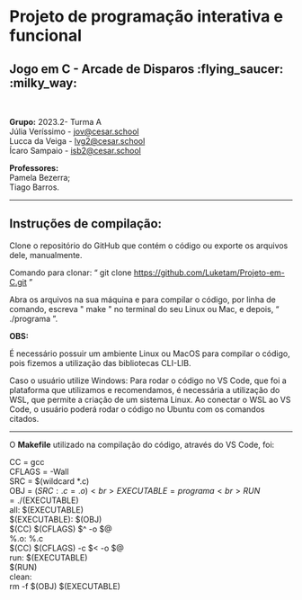 <h1>Projeto de programação interativa e funcional</h1>
<h2>Jogo em C - Arcade de Disparos :flying_saucer: :milky_way:</h2> <br>

<b>Grupo:</b> 2023.2- Turma A<br>
Júlia Veríssimo - jov@cesar.school <br>
Lucca da Veiga - lvg2@cesar.school <br>
Ícaro Sampaio - isb2@cesar.school <br>

<b>Professores:</b> <br>
Pamela Bezerra; <br>
Tiago Barros. <br>
<hr>
<h2>Instruções de compilação:</h2>
Clone o repositório do GitHub que contém
o código ou exporte os arquivos dele, manualmente.

Comando para clonar: “ git clone https://github.com/Luketam/Projeto-em-C.git ”

Abra os arquivos na sua máquina e para compilar o
código, por linha de comando, escreva " make " no terminal
do seu Linux ou Mac, e depois, “ ./programa ”.

<b>OBS:</b>

É necessário possuir um ambiente Linux ou MacOS para compilar o
código, pois fizemos a utilização das bibliotecas CLI-LIB.

Caso o usuário utilize Windows:
Para rodar o código no VS Code, que foi a plataforma que
utilizamos e recomendamos, é necessária a utilização do WSL,
que permite a criação de um sistema Linux. Ao conectar o WSL
ao VS Code, o usuário poderá rodar o código no Ubuntu com os
comandos citados.<hr>
O <b>Makefile</b> utilizado na compilação do código, através do VS Code, foi:

CC = gcc<br>
CFLAGS = -Wall<br>
SRC = $(wildcard *.c)<br>
OBJ = $(SRC:.c=.o)<br>
EXECUTABLE = programa<br>
RUN = ./$(EXECUTABLE)<br>
all: $(EXECUTABLE)<br>
$(EXECUTABLE): $(OBJ)<br>
  $(CC) $(CFLAGS) $^ -o $@<br>
%.o: %.c<br>
  $(CC) $(CFLAGS) -c $< -o $@<br>
run: $(EXECUTABLE)<br>
  $(RUN)<br>
clean:<br>
  rm -f $(OBJ) $(EXECUTABLE)<br>
